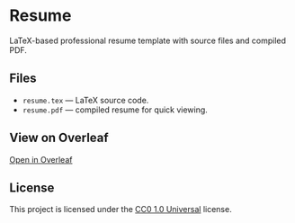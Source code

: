 # Resume

LaTeX-based professional resume template with source files and compiled PDF.

## Files
- `resume.tex` — LaTeX source code.
- `resume.pdf` — compiled resume for quick viewing.

## View on Overleaf
[Open in Overleaf](https://www.overleaf.com/read/cvvhvdsngkkg)

## License
This project is licensed under the [CC0 1.0 Universal](LICENSE) license.
